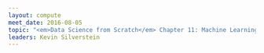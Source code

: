 ```yaml
---
layout: compute
meet_date: 2016-08-05
topic: "<em>Data Science from Scratch</em> Chapter 11: Machine Learning"
leaders: Kevin Silverstein
---
```

